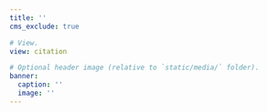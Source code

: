 ```yaml
---
title: ''
cms_exclude: true

# View.
view: citation

# Optional header image (relative to `static/media/` folder).
banner:
  caption: ''
  image: ''
---
```

